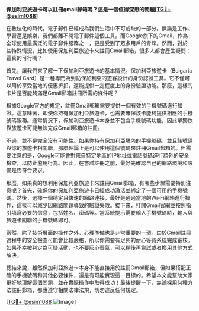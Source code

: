 **保加利亚旅遊卡可以註冊gmail郵箱嗎？這是一個值得深思的問題[[TG💪+ @esim1088](https://t.me/s/esim1088)]**

在數位化的時代，電子郵件已經成為我們生活中不可或缺的一部分。無論是工作、學習還是娛樂，我們都離不開電子郵件這個工具。而Google旗下的Gmail，作為全球使用最廣泛的電子郵件服務之一，更是受到了眾多用戶的青睞。然而，對於一些特殊情況，比如使用保加利亞旅遊卡來註冊Gmail郵箱，很多人都會產生疑問：這真的可行嗎？

首先，讓我們來了解一下保加利亞旅遊卡的基本情況。保加利亞旅遊卡（Bulgaria Travel Card）是一種專門為到訪保加利亞的遊客設計的身份認證工具。它不僅可以用於享受當地的優惠折扣，還能提供一定程度上的身份驗證功能。那麼，這樣的卡片是否能夠滿足Gmail郵箱註冊所需的條件呢？

根據Google官方的規定，註冊Gmail郵箱需要提供一個有效的手機號碼進行驗證。這意味著，即使你持有保加利亞旅遊卡，也需要確保該卡能夠提供相應的手機號碼服務。通常情況下，保加利亞旅遊卡本身並不包含手機號碼功能，因此單獨依靠旅遊卡可能無法完成Gmail郵箱的註冊。

不過，並不是完全沒有可能性。如果你持有保加利亞境內的手機號碼，並且該號碼與你的旅遊卡相關聯，那麼理論上是可以使用這個號碼來註冊Gmail郵箱的。但需要注意的是，Google可能會對來自特定地區的IP地址或電話號碼進行額外的安全檢查，以防止濫用行為。因此，在嘗試註冊之前，最好先確認自己的網路環境和設備是否符合要求。

那麼，如果真的想利用保加利亞旅遊卡來註冊Gmail郵箱，有哪些步驟需要特別注意呢？首先，確保你的保加利亞旅遊卡已經成功激活並綁定了一個可用的手機號碼。然後，選擇一個穩定且快速的網路連接，最好是通過當地的Wi-Fi網絡進行操作，這樣可以減少因網路問題導致的驗證失敗。接下來，打開Gmail官網並按照指引填寫必要的信息，包括姓名、密碼等。當系統提示需要輸入手機號碼時，輸入與旅遊卡關聯的手機號碼即可。

當然，除了技術層面的操作之外，心理準備也是非常重要的一環。由於Gmail註冊過程中的安全檢查可能會比較嚴格，所以你需要有足夠的耐心等待系統完成審核。如果不幸被判定為可疑活動，也不要灰心喪氣，可以稍後再嘗試或者換用其他方式解決。

總結來說，雖然保加利亞旅遊卡本身不能直接用於註冊Gmail郵箱，但如果搭配正確的手機號碼和其他必要條件，還是有可能實現這一目標的。希望本文能幫助大家更好地理解這個問題，並在實際操作中取得成功！最後提醒一下，無論採用何種方法註冊郵箱，都應遵守相關法律法規，切勿違反任何規定。

[[TG💪+ @esim1088](https://t.me/s/esim1088) ![Image](https://i.postimg.cc/4NQfJmqS/Snipaste-2025-05-13-00-14-12.png)]